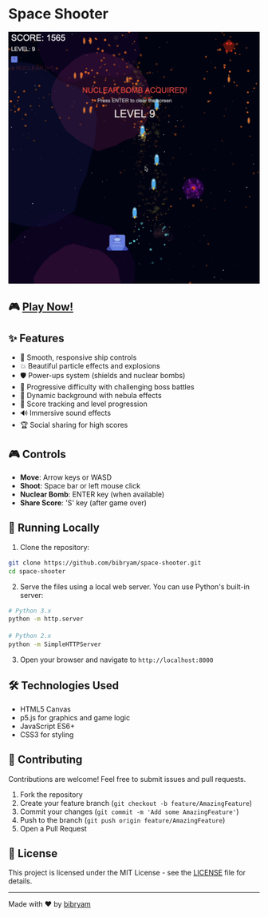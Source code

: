 # Space Shooter

![Space Shooter Gameplay](screenshot.png)

## 🎮 [Play Now!](https://bibryam.github.io/space-shooter)

## ✨ Features

- 🚀 Smooth, responsive ship controls
- 💥 Beautiful particle effects and explosions
- 🛡️ Power-ups system (shields and nuclear bombs)
- 👾 Progressive difficulty with challenging boss battles
- 🌌 Dynamic background with nebula effects
- 🎯 Score tracking and level progression
- 🔊 Immersive sound effects
- 🏆 Social sharing for high scores

## 🎮 Controls

- **Move**: Arrow keys or WASD
- **Shoot**: Space bar or left mouse click
- **Nuclear Bomb**: ENTER key (when available)
- **Share Score**: 'S' key (after game over)

## 🚀 Running Locally

1. Clone the repository:
```bash
git clone https://github.com/bibryam/space-shooter.git
cd space-shooter
```

2. Serve the files using a local web server. You can use Python's built-in server:

```bash
# Python 3.x
python -m http.server

# Python 2.x
python -m SimpleHTTPServer
```

3. Open your browser and navigate to `http://localhost:8000`

## 🛠️ Technologies Used

- HTML5 Canvas
- p5.js for graphics and game logic
- JavaScript ES6+
- CSS3 for styling

## 🤝 Contributing

Contributions are welcome! Feel free to submit issues and pull requests.

1. Fork the repository
2. Create your feature branch (`git checkout -b feature/AmazingFeature`)
3. Commit your changes (`git commit -m 'Add some AmazingFeature'`)
4. Push to the branch (`git push origin feature/AmazingFeature`)
5. Open a Pull Request

## 📝 License

This project is licensed under the MIT License - see the [LICENSE](LICENSE) file for details.

---
Made with ❤️ by [bibryam](https://github.com/bibryam) 
